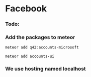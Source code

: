 # Facebook
### Todo:
### Add the packages to meteor
```javascript
meteor add q42:accounts-microsoft
```
```
meteor add accounts-ui
```
### We use hosting named localhost 
